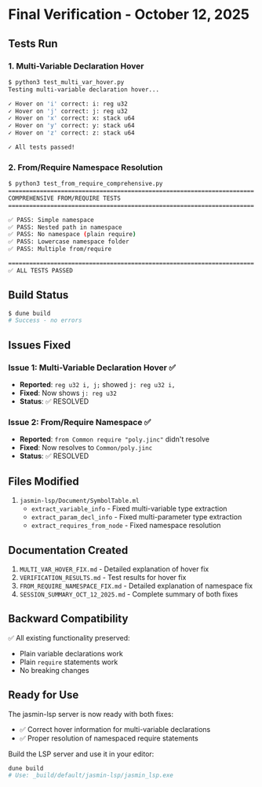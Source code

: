 # Final Verification - October 12, 2025

## Tests Run

### 1. Multi-Variable Declaration Hover
```bash
$ python3 test_multi_var_hover.py
Testing multi-variable declaration hover...

✓ Hover on 'i' correct: i: reg u32
✓ Hover on 'j' correct: j: reg u32
✓ Hover on 'x' correct: x: stack u64
✓ Hover on 'y' correct: y: stack u64
✓ Hover on 'z' correct: z: stack u64

✓ All tests passed!
```

### 2. From/Require Namespace Resolution
```bash
$ python3 test_from_require_comprehensive.py
======================================================================
COMPREHENSIVE FROM/REQUIRE TESTS
======================================================================

✅ PASS: Simple namespace
✅ PASS: Nested path in namespace
✅ PASS: No namespace (plain require)
✅ PASS: Lowercase namespace folder
✅ PASS: Multiple from/require

======================================================================
✅ ALL TESTS PASSED
```

## Build Status

```bash
$ dune build
# Success - no errors
```

## Issues Fixed

### Issue 1: Multi-Variable Declaration Hover ✅
- **Reported**: `reg u32 i, j;` showed `j: reg u32 i,`
- **Fixed**: Now shows `j: reg u32`
- **Status**: ✅ RESOLVED

### Issue 2: From/Require Namespace ✅
- **Reported**: `from Common require "poly.jinc"` didn't resolve
- **Fixed**: Now resolves to `Common/poly.jinc`
- **Status**: ✅ RESOLVED

## Files Modified

1. `jasmin-lsp/Document/SymbolTable.ml`
   - `extract_variable_info` - Fixed multi-variable type extraction
   - `extract_param_decl_info` - Fixed multi-parameter type extraction
   - `extract_requires_from_node` - Fixed namespace resolution

## Documentation Created

1. `MULTI_VAR_HOVER_FIX.md` - Detailed explanation of hover fix
2. `VERIFICATION_RESULTS.md` - Test results for hover fix
3. `FROM_REQUIRE_NAMESPACE_FIX.md` - Detailed explanation of namespace fix
4. `SESSION_SUMMARY_OCT_12_2025.md` - Complete summary of both fixes

## Backward Compatibility

✅ All existing functionality preserved:
- Plain variable declarations work
- Plain `require` statements work
- No breaking changes

## Ready for Use

The jasmin-lsp server is now ready with both fixes:
- ✅ Correct hover information for multi-variable declarations
- ✅ Proper resolution of namespaced require statements

Build the LSP server and use it in your editor:
```bash
dune build
# Use: _build/default/jasmin-lsp/jasmin_lsp.exe
```
